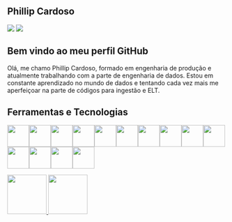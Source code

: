 ## Phillip Cardoso

<div>
<a href="https://www.instagram.com/phillipscardoso/" target="_blank"><img src="https://img.shields.io/badge/-Instagram-%23E4405F?style=for-the-badge&logo=instagram&logoColor=white" target="_blank"></a>
<a href="https://www.linkedin.com/in/phillip-cardoso-41ab25157/" target="_blank"><img src="https://img.shields.io/badge/-LinkedIn-%230077B5?style=for-the-badge&logo=linkedin&logoColor=white" target="_blank"></a>   
</div>

## Bem vindo ao meu perfil GitHub
Olá, me chamo Phillip Cardoso, formado em engenharia de produção e atualmente trabalhando com a parte de engenharia de dados. Estou em constante aprendizado
no mundo de dados e tentando cada vez mais me aperfeiçoar na parte de códigos para ingestão e ELT.

## Ferramentas e Tecnologias

<img src="https://cdn.jsdelivr.net/gh/devicons/devicon/icons/amazonwebservices/amazonwebservices-original-wordmark.svg" width="50" height="50"/><img src="https://cdn.jsdelivr.net/gh/devicons/devicon/icons/docker/docker-original-wordmark.svg" width="50" height="50"/><img src="https://cdn.jsdelivr.net/gh/devicons/devicon/icons/git/git-original.svg" width="50" height="50"/><img src="https://cdn.jsdelivr.net/gh/devicons/devicon/icons/googlecloud/googlecloud-original.svg" width="50" height="50"/><img src="https://cdn.jsdelivr.net/gh/devicons/devicon/icons/jira/jira-original.svg" width="50" height="50"/><img src="https://cdn.jsdelivr.net/gh/devicons/devicon/icons/jupyter/jupyter-original-wordmark.svg" width="50" height="50"/><img src="https://cdn.jsdelivr.net/gh/devicons/devicon/icons/kaggle/kaggle-original-wordmark.svg" width="50" height="50"/><img src="https://cdn.jsdelivr.net/gh/devicons/devicon/icons/mongodb/mongodb-original-wordmark.svg" width="50" height="50"/><img src="https://cdn.jsdelivr.net/gh/devicons/devicon/icons/mysql/mysql-original-wordmark.svg" width="50" height="50"/><img src="https://cdn.jsdelivr.net/gh/devicons/devicon/icons/pandas/pandas-original-wordmark.svg" width="50" height="50"/><img src="https://cdn.jsdelivr.net/gh/devicons/devicon/icons/postgresql/postgresql-original-wordmark.svg" width="50" height="50"/><img src="https://cdn.jsdelivr.net/gh/devicons/devicon/icons/python/python-original-wordmark.svg" width="50" height="50"/><img src="https://cdn.jsdelivr.net/gh/devicons/devicon/icons/selenium/selenium-original.svg" width="50" height="50"/><img src="https://cdn.jsdelivr.net/gh/devicons/devicon/icons/vscode/vscode-original-wordmark.svg" width="50" height="50"/>

<div>
<a href="https://github.com/seu-usuário-aqui">
<img height="90em" src="https://github-readme-stats.vercel.app/api/top-langs/?username=Phil-Cardoso&layout=compact&langs_count=7&theme=dracula"/>
<img height="90em" src="https://github-readme-stats.vercel.app/api?username=Phil-Cardoso&show_icons=true&theme=dracula&include_all_commits=true&count_private=true"/>
</div>
